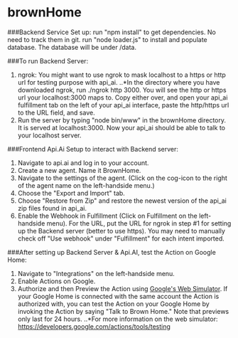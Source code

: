 # brownHome
###Backend Service Set up:
	run "npm install" to get dependencies. No need to track them in git.
	run "node loader.js" to install and populate database. The database will be under /data.

###To run Backend Server:
1. ngrok:  You might want to use ngrok to mask localhost to a https or http url for testing purpose with api_ai.
..*In the directory where you have downloaded ngrok, run ./ngrok http 3000. You will see the http or https url your localhost:3000 maps to. Copy either over, and open your api_ai fulfillment tab on the left of your api_ai interface, paste the http/https url to the URL field, and save. 
2. Run the server by typing "node bin/www" in the brownHome directory. It is served at localhost:3000.  Now your api_ai should be able to talk to your localhost server.

###Frontend Api.Ai Setup to interact with Backend server:
1. Navigate to api.ai and log in to your account.
2. Create a new agent.  Name it BrownHome.
3. Navigate to the settings of the agent. (Click on the cog-icon to the right of the agent name on the left-handside menu.)
4. Choose the "Export and Import" tab.  
5. Choose "Restore from Zip" and restore the newest version of the api_ai zip files found in api_ai.
6. Enable the Webhook in Fulfillment (Click on Fulfillment on the left-handside menu).  For the URL, put the URL for ngrok in step #1 for setting up the Backend server (better to use https).  You may need to manually check off "Use webhook" under "Fulfillment" for each intent imported.

###After setting up Backend Server & Api.AI, test the Action on Google Home:
1. Navigate to "Integrations" on the left-handside menu. 
2. Enable Actions on Google.
3. Authorize and then Preview the Action using [Google's Web Simulator](https://developers.google.com/actions/tools/web-simulator).  If your Google Home is connected with the same account the Action is authorized with, you can test the Action on your Google Home by invoking the Action by saying "Talk to Brown Home."  Note that previews only last for 24 hours.
..*For more information on the web simulator: https://developers.google.com/actions/tools/testing  